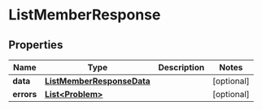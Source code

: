 

# ListMemberResponse


## Properties

Name | Type | Description | Notes
------------ | ------------- | ------------- | -------------
**data** | [**ListMemberResponseData**](ListMemberResponseData.md) |  |  [optional]
**errors** | [**List&lt;Problem&gt;**](Problem.md) |  |  [optional]



